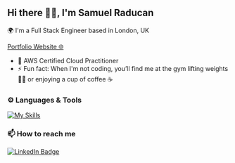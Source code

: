 ## Hi there 👋🏼, I'm Samuel Raducan

🌍 I'm a Full Stack Engineer based in London, UK
<br />

[Portfolio Website 🌐](https://samuel-raducan.vercel.app/)

-   📜 AWS Certified Cloud Practitioner
-   ⚡ Fun fact: When I'm not coding, you’ll find me at the gym lifting weights 🏋🏿 or enjoying a cup of coffee ☕

### ⚙️ Languages & Tools

[![My Skills](https://skillicons.dev/icons?i=java,spring,js,ts,react,nodejs,express,html,css,scss,mongodb,postgresql,aws&theme=dark)](https://skillicons.dev)

### 📫 How to reach me

<div id="badges">
  <a href="https://www.linkedin.com/in/samuel-raducan-3b9683199/">
    <img src="https://img.shields.io/badge/LinkedIn-blue?style=for-the-badge&logo=linkedin&logoColor=white" alt="LinkedIn Badge"/>
  </a>
</div>

<!-- [![LinkedIn](https://skillicons.dev/icons?i=linkedin&theme=dark)](https://www.linkedin.com/in/samuel-raducan-3b9683199/) -->

<!--
Here are some ideas to get you started:
- 🔭 I’m currently working on ...
- 🌱 I’m currently learning ...
- 👯 I’m looking to collaborate on ...
- 🤔 I’m looking for help with ...
- 💬 Ask me about ...
- 📫 How to reach me: ...
- 😄 Pronouns: ...
- ⚡ Fun fact: ...
- - 🌱 I’m currently learning ```.Java``` & ```.Spring Boot``` by building **[Spring Boot Registration System](https://github.com/samuelmbp/java-springboot-registration-system)**
-->
